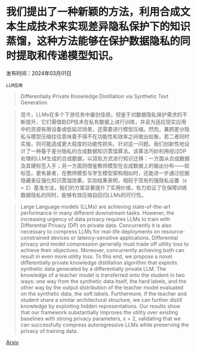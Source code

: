 # 我们提出了一种新颖的方法，利用合成文本生成技术来实现差异隐私保护下的知识蒸馏，这种方法能够在保护数据隐私的同时提取和传递模型知识。

发布时间：2024年03月01日

`LLM应用`

> Differentially Private Knowledge Distillation via Synthetic Text Generation

> 现今，LLMs在多个下游任务中屡创佳绩，但鉴于对数据隐私保护需求的不断提升，它们需借助DP技术在私有数据上进行训练，并且为适应现实应用中的资源有限设备或低延迟场景，还需要进行模型压缩。然而，兼顾差分隐私与模型压缩往往意味着不得不在功能性和效率之间做出权衡，若二者同时实施，则可能造成更大程度的功能性损失。针对这一问题，我们创新性地设计了一种基于差分隐私的合成数据知识蒸馏算法。该算法巧妙利用经过DP处理的LLM生成的合成数据，以双轨方式进行知识迁移：一方面从合成数据及其硬标签入手；另一方面则借鉴教师模型在合成数据上的输出分布——软标签。更有甚者，在教师模型与学生模型架构相似时，还能进一步通过挖掘隐藏表征强化知识蒸馏效果。实验结果表明，相较于现有的强隐私设置（ε = 2）基准方法，我们的方案显著提升了实用价值，有力验证了在保障训练数据隐私的同时，能够有效压缩自回归LLMs的可行性。

> Large Language models (LLMs) are achieving state-of-the-art performance in many different downstream tasks. However, the increasing urgency of data privacy requires LLMs to train with Differential Privacy (DP) on private data. Concurrently it is also necessary to compress LLMs for real-life deployments on resource-constrained devices or latency-sensitive applications. Differential privacy and model compression generally must trade off utility loss to achieve their objectives. Moreover, concurrently achieving both can result in even more utility loss. To this end, we propose a novel differentially private knowledge distillation algorithm that exploits synthetic data generated by a differentially private LLM. The knowledge of a teacher model is transferred onto the student in two ways: one way from the synthetic data itself, the hard labels, and the other way by the output distribution of the teacher model evaluated on the synthetic data, the soft labels. Furthermore, if the teacher and student share a similar architectural structure, we can further distill knowledge by exploiting hidden representations. Our results show that our framework substantially improves the utility over existing baselines with strong privacy parameters, ε = 2, validating that we can successfully compress autoregressive LLMs while preserving the privacy of training data.

[Arxiv](https://arxiv.org/abs/2403.00932)